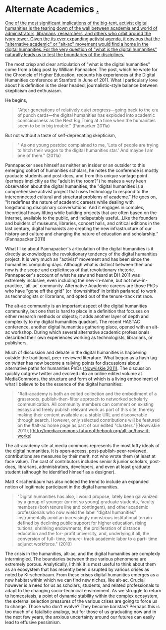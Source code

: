 # Alternate Academics <a href="/mcburton/writing/blob/master/chapter-one/README.markdownn#alt-ac-intro" name="alt-ac-intro" >.</a>

<a href="/mcburton/writing/blob/master/chapter-one/README.markdownn#alt-ac-intro" name="alt-ac-intro" >
One of the most significant implications of the big-tent, activist digital humanities is the tearing down of the wall between academia and world of administrators, librarians, researchers, and others who orbit around the ivory tower. Given the its ever expanding activist agenda, it obvious that the "alternative academic" or "alt-ac" movement would find a home in the digital humanities. For the very question of "what is the digital humanities" naturally leads us to test the boundaries of the disciplines.
</a>

The most crisp and clear articulation of "what is the digital humanities" come from a blog post by William Pannacker. The post, which he wrote for the Chronicle of Higher Education, recounts his experiences at the Digital Humanities conference at Stanford in June of 2011. What I particularly love about his definition is the clear headed, journalistic-style balance between skepticism and enthusiasm.

He begins,
 
>"After generations of relatively quiet progress—going back to the era of punch cards—the digital humanities has exploded into academic consciousness as the Next Big Thing at a time when the humanities seem to be in big trouble." (Pannacker 2011a) 

But not without a taste of self-deprecating skepticism, 

>" As one young postdoc complained to me, 'Lots of people are trying to hitch their wagon to the digital humanities star.' And maybe I am one of them." (2011a)

Pannapacker sees himself as neither an insider or an outsider to this emerging cohort of humanities scholars, he notes the conference is mostly graduate students and post-docs, and from this unique vantage point (perhaps implicitly as the "adult in the room?") he makes a very keen observation about the digital humanities, the "digital humanities is a comprehensive activist project that uses technology to respond to the interconnected cultural and structural problems of academe." He goes on, "It redefines the nature of academic careers while dealing with longstanding disciplinary conversations. And it engages in complex, theoretical heavy lifting while building projects that are often based on the Internet, available to the public, and indisputably useful...Like the founders and builders of museums, libraries, concert halls, and critical editions in the last century, digital humanists are creating the new infrastructure of our history and culture and changing the nature of education and scholarship." (Pannapacker 2011)

What I like about Pannapacker's articulation of the digital humanities is it directly acknowledges the revolutionary tendency of the digital humanities project. It is very much an "activist" movement and has been since the humanities computing days. Although what is distinct between then and now is the scope and explicitness of that revolutionary rhetoric. Pannapacker's account of what he saw and heard at DH 2011 was extremely inclusive, even including the new-in-name, but not new-in-practice, 'alt-ac' community. Alternative Academic careers are those PhDs who have "gone off the grid" (or 'downshifted' in british parlance) to work as technologists or librarians, and opted out of the tenure-track rat race. 

The alt-ac community is an important aspect of the digital humanities community, but one that is hard to place in a definition that focuses on either research methods or objects; it adds another layer of depth and complexity to my digital humanities quadrant. The recent HASTAC conference, another digital humanities gathering place, opened with an alt-ac workshop. During which several alternative academic professionals described their own experiences working as technologists, librarians, or publishers. 

Much of discussion and debate in the digital humanities is happening outside the traditional, peer-reviewed literature. What began as a hash tag on twitter has now become a rallying points for discussions about alternative paths for humanities PhDs [(Nowviskie 2011)](http://mediacommons.futureofthebook.org/alt-ac/pieces/introduction-two-tramps-mud-time). The discussion quickly outgrew twitter and evolved into an online edited volume at MediaCommons, the structure and form of which is a living embodiment of what I believe to be the essence of the digital humanities:

>"#alt-academy is both an edited collection and the embodiment of a grassroots, publish-then-filter approach to networked scholarly communication. All community members can comment on existing essays and freely publish relevant work as part of this site, thereby making their content available at a stable URL and discoverable through search. However, only selected contributions will be featured on the #alt-ac home page as part of our edited "clusters."[(Nowviskie 2011)]](http://mediacommons.futureofthebook.org/alt-ac/how-it-works)

The alt-academy site at media commons represents the most lofty ideals of the digital humanities. It is open-access, post-publish-peer-reviewed, contributions are measures by their merit, not who wrote them (at least at face value). The cast of contributors includes senior & junior scholars, post-docs, librarians, administrators, developers, and even at least graduate student (although he identified himself as a designer). 

Matt Kirschenbaum has also noticed the trend to include an expanded notion of legitimate participant in the digital humanities.

>"Digital humanities has also, I would propose, lately been galvanized by a group of younger (or not so young) graduate students, faculty members (both tenure line and contingent), and other academic professionals who now wield the label “digital humanities” instrumentally amid an increasingly monstrous institutional terrain defined by declining public support for higher education, rising tuitions, shrinking endowments, the proliferation of distance education and the for- profit university, and, underlying it all, the conversion of full- time, tenure- track academic labor to a part- time adjunct workforce." (2010)

The crisis in the humanities, alt-ac, and the digital humanities are complexly intermingled. The boundaries between these various phenomena are extremely porous. Analytically, I think it is most useful to think about them as an ecosystem that has recently been disrupted by various crises as noted by Kirschenbaum. From these crises digital humanities emerges as a new habitat within which we can find new niches, like alt-ac. Crucial however is a need for us as scholars, students, and related professionals to adapt to the changing socio-technical environment. As we struggle to return to homeostasis, a point of dynamic stability within the complex ecosystem, the external selection pressures of the various crises are going to force us to change. Those who don't evolve? They become baristas? Perhaps this is too much of a fatalistic analogy, but for those of us graduating now and in the next few years, the anxious uncertainty around our futures can easily lead to effusive pessimism.
